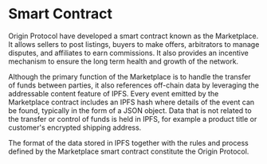 # Smart Contract

Origin Protocol have developed a smart contract known as the Marketplace. It allows sellers to post listings, buyers to make offers, arbitrators to manage disputes, and affiliates to earn commissions. It also provides an incentive mechanism to ensure the long term health and growth of the network.

Although the primary function of the Marketplace is to handle the transfer of funds between parties, it also references off-chain data by leveraging the addressable content feature of IPFS. Every event emitted by the Marketplace contract includes an IPFS hash where details of the event can be found, typically in the form of a JSON object. Data that is not related to the transfer or control of funds is held in IPFS, for example a product title or customer's encrypted shipping address.

The format of the data stored in IPFS together with the rules and process defined by the Marketplace smart contract constitute the Origin Protocol.


